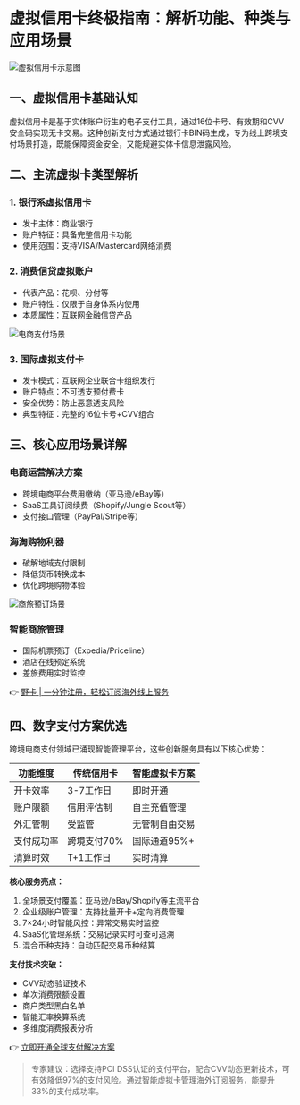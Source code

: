 # 虚拟信用卡终极指南：解析功能、种类与应用场景

![虚拟信用卡示意图](https://bbtdd.com/wp-content/uploads/img/6881104430954201.webp)

## 一、虚拟信用卡基础认知
虚拟信用卡是基于实体账户衍生的电子支付工具，通过16位卡号、有效期和CVV安全码实现无卡交易。这种创新支付方式通过银行卡BIN码生成，专为线上跨境支付场景打造，既能保障资金安全，又能规避实体卡信息泄露风险。

## 二、主流虚拟卡类型解析
### 1. 银行系虚拟信用卡
- 发卡主体：商业银行
- 账户特征：具备完整信用卡功能
- 使用范围：支持VISA/Mastercard网络消费

### 2. 消费信贷虚拟账户
- 代表产品：花呗、分付等
- 账户特性：仅限于自身体系内使用
- 本质属性：互联网金融信贷产品

![电商支付场景](https://bbtdd.com/wp-content/uploads/img/56710871720.webp)

### 3. 国际虚拟支付卡
- 发卡模式：互联网企业联合卡组织发行
- 账户特点：不可透支预付费卡
- 安全优势：防止恶意透支风险
- 典型特征：完整的16位卡号+CVV组合

## 三、核心应用场景详解
### 电商运营解决方案
- 跨境电商平台费用缴纳（亚马逊/eBay等）
- SaaS工具订阅续费（Shopify/Jungle Scout等）
- 支付接口管理（PayPal/Stripe等）

### 海淘购物利器
- 破解地域支付限制
- 降低货币转换成本
- 优化跨境购物体验

![商旅预订场景](https://bbtdd.com/wp-content/uploads/img/169274041306977.webp)

### 智能商旅管理
- 国际机票预订（Expedia/Priceline）
- 酒店在线预定系统
- 差旅费用实时监控

👉 [野卡 | 一分钟注册，轻松订阅海外线上服务](https://bbtdd.com/yeka)

## 四、数字支付方案优选
跨境电商支付领域已涌现智能管理平台，这些创新服务具有以下核心优势：

| 功能维度 | 传统信用卡 | 智能虚拟卡方案 |
|---------|-----------|----------------|
| 开卡效率 | 3-7工作日 | 即时开通 |
| 账户限额 | 信用评估制 | 自主充值管理 |
| 外汇管制 | 受监管 | 无管制自由交易 |
| 支付成功率 | 跨境支付70% | 国际通道95%+ |
| 清算时效 | T+1工作日 | 实时清算 |

**核心服务亮点：**
1. 全场景支付覆盖：亚马逊/eBay/Shopify等主流平台
2. 企业级账户管理：支持批量开卡+定向消费管理
3. 7×24小时智能风控：异常交易实时监控
4. SaaS化管理系统：交易记录实时可查可追溯
5. 混合币种支持：自动匹配交易币种结算

**支付技术突破：**
- CVV动态验证技术
- 单次消费限额设置
- 商户类型黑白名单
- 智能汇率换算系统
- 多维度消费报表分析

👉 [立即开通全球支付解决方案](https://bbtdd.com/yeka)

> 专家建议：选择支持PCI DSS认证的支付平台，配合CVV动态更新技术，可有效降低97%的支付风险。通过智能虚拟卡管理海外订阅服务，能提升33%的支付成功率。